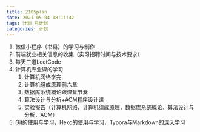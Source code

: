 ```yaml
---
title: 2105plan
date: 2021-05-04 18:11:42
tags: 计划 月计划
categories: 计划
---
```


1. 微信小程序（书易）的学习与制作
2. 前端就业相关信息的收集（实习招聘时间与技术要求）
3. 每天三道LeetCode
4. 计算机专业课的学习
   1. 计算机网络学完
   2. 计算机组成原理前六章
   3. 数据库系统概论跟课堂节奏
   4. 算法设计与分析+ACM程序设计课
   5. 实验报告（计算机网络，计算机组成原理，数据库系统概论，算法设计与分析，ACM）
5. Git的使用与学习，Hexo的使用与学习，Typora与Markdown的深入学习
